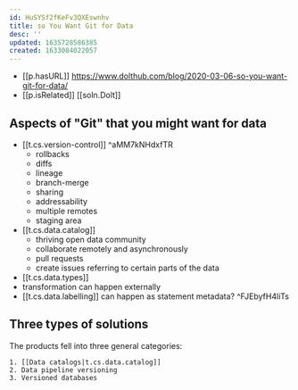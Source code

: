 ```yaml
---
id: HuSYSf2fKeFv3QXEswnhv
title: so You Want Git for Data
desc: ''
updated: 1635728586385
created: 1633084022057
---
```




- [[p.hasURL]] https://www.dolthub.com/blog/2020-03-06-so-you-want-git-for-data/
- [[p.isRelated]] [[soln.Dolt]]

## Aspects of "Git" that you might want for data 

- [[t.cs.version-control]] ^aMM7kNHdxfTR
  - rollbacks
  - diffs
  - lineage
  - branch-merge
  - sharing
  - addressability
  - multiple remotes
  - staging area
- [[t.cs.data.catalog]]
  - thriving open data community
  - collaborate remotely and asynchronously
  - pull requests
  - create issues referring to certain parts of the data
- [[t.cs.data.types]]
- transformation can happen externally
- [[t.cs.data.labelling]] can happen as statement metadata? ^FJEbyfH4liTs

## Three types of solutions

The products fell into three general categories:

    1. [[Data catalogs|t.cs.data.catalog]]
    2. Data pipeline versioning
    3. Versioned databases
